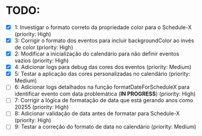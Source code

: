 # TODO:

- [x] 1: Investigar o formato correto da propriedade color para o Schedule-X (priority: High)
- [x] 3: Corrigir o formato dos eventos para incluir backgroundColor ao invés de color (priority: High)
- [x] 2: Modificar a inicialização do calendário para não definir eventos vazios (priority: High)
- [x] 4: Adicionar logs para debug das cores dos eventos (priority: Medium)
- [x] 5: Testar a aplicação das cores personalizadas no calendário (priority: Medium)
- [ ] 6: Adicionar logs detalhados na função formatDateForScheduleX para identificar evento com data problemática (**IN PROGRESS**) (priority: High)
- [ ] 7: Corrigir a lógica de formatação de data que está gerando anos como 20255 (priority: High)
- [ ] 8: Adicionar validação de data antes de formatar para Schedule-X (priority: High)
- [ ] 9: Testar a correção do formato de data no calendário (priority: Medium)
